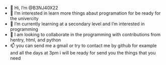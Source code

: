 - 👋 Hi, I’m @B3NJ40X22
- 👀 I’m interested in learn more things abaut programation for be ready for the univercity
- 🌱 I’m currently learning at a secondary level and I’m interested in programming 
- 💞️ I am looking to collaborate in the programming with contributions from hentry, html, and python
- 📫 you can send me a gmail or try to contact me by github for example and all the days at 3pm i will be ready for send you the things that you need

<!---
B3NJ40X22/B3NJ40X22 is a ✨ special ✨ repository because its `README.md` (this file) appears on your GitHub profile.
You can click the Preview link to take a look at your changes.
--->
